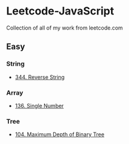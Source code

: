 # Leetcode-JavaScript
Collection of all of my work from leetcode.com


## Easy

### String
- [344. Reverse String](problems/string/reverse-string-easy)

### Array
- [136. Single Number](problems/array/single-number)

### Tree
- [104. Maximum Depth of Binary Tree](problems/tree/max-depth-of-binary-tree)